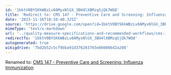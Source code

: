 ```yaml
---
id: '1bktV0BYSKkWBzLv0AMyxNlGX_3BH4lXBMzqSjQk7WQ8'
title: 'Redirect to: CMS 147 - Preventive Care and Screening: Influenza Immunization'
date: '2023-11-16T18:10:40.325Z'
source: 'https://drive.google.com/open?id=1bktV0BYSKkWBzLv0AMyxNlGX_3BH4lXBMzqSjQk7WQ8'
mimeType: 'text/x-markdown'
url: '../quality-measure-specifications-and-recommended-workflows/cms-147-preventive-care-and-screening-influenza-immunization.md'
redirectTo: '1bktV0BYSKkWBzLv0AMyxNlGX_3BH4lXBMzqSjQk7WQ8'
autogenerated: true
wikigdrive: '7bd2b52c5cf9bba91d376203703e860806d2a208'
---
```

Renamed to: [CMS 147 - Preventive Care and Screening: Influenza Immunization](../quality-measure-specifications-and-recommended-workflows/cms-147-preventive-care-and-screening-influenza-immunization.md)
